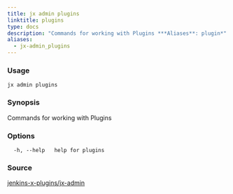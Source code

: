 ```yaml
---
title: jx admin plugins
linktitle: plugins
type: docs
description: "Commands for working with Plugins ***Aliases**: plugin*"
aliases:
  - jx-admin_plugins
---
```


### Usage

```
jx admin plugins
```

### Synopsis

Commands for working with Plugins

### Options

```
  -h, --help   help for plugins
```

### Source

[jenkins-x-plugins/jx-admin](https://github.com/jenkins-x-plugins/jx-admin)

